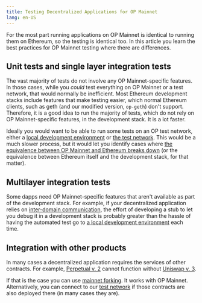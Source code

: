 ```yaml
---
title: Testing Decentralized Applications for OP Mainnet
lang: en-US
---
```


For the most part running applications on OP Mainnet is identical to running them on Ethereum, so the testing is identical too.
In this article you learn the best practices for OP Mainnet testing where there are differences.


## Unit tests and single layer integration tests

The vast majority of tests do not involve any OP Mainnet-specific features.
In those cases, while you *could* test everything on OP Mainnet or a test network, that would normally be inefficient.
Most Ethereum development stacks include features that make testing easier, which normal Ethereum clients, such as geth (and our modified version, `op-geth`) don't support.
Therefore, it is a good idea to run the majority of tests, which do not rely on OP Mainnet-specific features, in the development stack.
It is a lot faster.

Ideally you would want to be able to run some tests on an OP test network, either a [local development environment](dev-node.md) or [the test network](../../useful-tools/networks.md#OP-Goerli). 
This would be a much slower process, but it would let you identify cases where [the equivalence between OP Mainnet and Ethereum breaks down](differences.md) (or the equivalence between Ethereum itself and the development stack, for that matter).

## Multilayer integration tests

Some dapps need OP Mainnet-specific features that aren't available as part of the development stack.
For example, if your decentralized application relies on [inter-domain communication](../bridge/messaging.md), the effort of developing a stub to let you debug it in a development stack is probably greater than the hassle of having the automated test go to [a local development environment](dev-node.md) each time.


## Integration with other products

In many cases a decentralized application requires the services of other contracts. 
For example, [Perpetual v. 2](https://support.perp.com/hc/en-us/articles/5748372509081-Perpetual-Uniswap) cannot function without [Uniswap v. 3](https://uniswap.org/blog/uniswap-v3).

If that is the case you can use [mainnet forking](https://hardhat.org/hardhat-network/guides/mainnet-forking.html). 
It works with OP Mainnet. 
Alternatively, you can connect to our [test network](../../useful-tools/networks.md#optimism-goerli) if those contracts are also deployed there (in many cases they are).
